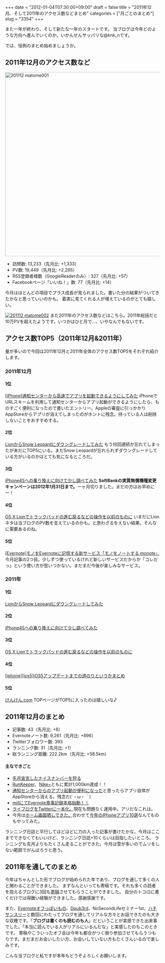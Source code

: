 +++
date = "2012-01-04T07:30:00+09:00"
draft = false
title = "2011年12月、そして2011年のアクセス数などまとめ"
categories = ["月ごとのまとめ"]
slug = "3354"
+++

また一年が終わり、そして新たな一年のスタートです。
当ブログは今年どのような方向へ進んでいくのか。いかんせんサッパリな@knk_nです。

では、恒例のまとめ始めましょうか。<!--more--><h2>2011年12月のアクセス数など</h2>
<a href="http://knk-n.com/images/2012/01/201112_matome001.png" title="201112 matome001"><img src="http://knk-n.com/images/2012/01/201112_matome001.png" alt="201112 matome001" width="600" title="201112_matome001.png" /></a>
<ul>
<li>訪問数: 13,233（先月比: +1,333）</li>
<li>PV数: 19,449（先月比: +2,285）</li>
<li>RSS登録者様数（GoogleReaderのみ）: 327（先月比: +57）</li>
<li>Facebookページ「いいね！」数: 77（先月比: +14）</li>
</ul>
今月はほとんどの項目でプラス成長が見られました。書いた分の結果がついてきたかなと思っていいのかも。
着実に見てくれる人が増えているのがとても嬉しい。

<a href="http://knk-n.com/images/2012/01/201112_matome002.png" title="201112 matome002"><img src="http://knk-n.com/images/2012/01/201112_matome002.png" alt="201112 matome002" title="201112_matome002.png" /></a>
また2011年のアクセス数などはこちら。2011年総括だと10万PVを超えたようです。いつかはひと月で…、いやなんでもないです。

<h2>アクセス数TOP5（2011年12月&2011年）</h2>
量が多いので今回は2011年12月と2011年全体のアクセス数TOP5をそれぞれ紹介します。
<h3>2011年12月</h3>
<h4>1位</h4>
<a href="http://knk-n.com/2011/12/15/notification-center/" target="_blank">[iPhone]通知センターから高速でアプリを起動できるようにしてみた</a><a href="http://b.hatena.ne.jp/entry/http://knk-n.com/2011/12/15/notification-center/" target="_blank"><img src="http://b.hatena.ne.jp/entry/image/http://knk-n.com/2011/12/15/notification-center/" alt="" /></a>
iPhoneでURLスキームを利用して通知センターからアプリ起動ができるようにしたら、ものすごく便利になったので書いたエントリー。Appleの審査に引っかかりAppStoreからアプリが消えてしまったのがホントに残念。持っている人は削除しないことをおすすめする。
<h4>2位</h4>
<a href="http://knk-n.com/2011/08/08/lion_snowleopard/" target="_blank">LionからSnow Leopardにダウングレードしてみた</a><a href="http://b.hatena.ne.jp/entry/http://knk-n.com/2011/08/08/lion_snowleopard/" target="_blank"><img src="http://b.hatena.ne.jp/entry/image/http://knk-n.com/2011/08/08/lion_snowleopard/" alt="" /></a>
もう何回連続か忘れてしまったが未だにTOP5にいる。まだSnow Leopardが忘れられずダウングレードしている方がいるのかはとても気になるところだ。
<h4>3位</h4>
<a href="http://knk-n.com/2011/10/08/iphone4s/" target="_blank">iPhone4Sへの乗り換えに向けて少し調べてみた</a><a href="http://b.hatena.ne.jp/entry/http://knk-n.com/2011/10/08/iphone4s/" target="_blank"><img src="http://b.hatena.ne.jp/entry/image/http://knk-n.com/2011/10/08/iphone4s/" alt="" /></a>
<strong>SoftBankの実質無償機種変更キャンペーンは2012年1月31日まで。</strong>一ヶ月切りました。まだの方はお早めにー！
<h4>4位</h4>
<a href="http://knk-n.com/2011/07/22/lion-trackpad/" target="_blank">OS X Lionでトラックパッドの進む戻るなどの操作を以前のものに</a><a href="http://b.hatena.ne.jp/entry/http://knk-n.com/2011/07/22/lion-trackpad/" target="_blank"><img src="http://b.hatena.ne.jp/entry/image/http://knk-n.com/2011/07/22/lion-trackpad/" alt="" /></a>
いまだにLionネタは当ブログのPV数を支えているのかも。と思わざるをえない結果。そんなに需要あるのね。
<h4>5位</h4>
<a href="http://knk-n.com/2011/12/07/monote/" target="_blank">[Evernote]モノをEvernoteに記憶する新サービス「モノをノートする monote」</a><a href="http://b.hatena.ne.jp/entry/http://knk-n.com/2011/12/07/monote/" target="_blank"><img src="http://b.hatena.ne.jp/entry/image/http://knk-n.com/2011/12/07/monote/" alt="" /></a>
今月記事の2つ目。少しずつ使っているけれど新しいサービスだからか「コレだっ」という使い方が思いつかない。まだまだ今後が楽しみなサービス。
<h3>2011年</h3>
<h4>1位</h4>
<a href="http://knk-n.com/2011/08/08/lion_snowleopard/" target="_blank">LionからSnow Leopardにダウングレードしてみた</a><a href="http://b.hatena.ne.jp/entry/http://knk-n.com/2011/08/08/lion_snowleopard/" target="_blank"><img src="http://b.hatena.ne.jp/entry/image/http://knk-n.com/2011/08/08/lion_snowleopard/" alt="" /></a>
<h4>2位</h4>
<a href="http://knk-n.com/2011/10/08/iphone4s/" target="_blank">iPhone4Sへの乗り換えに向けて少し調べてみた</a><a href="http://b.hatena.ne.jp/entry/http://knk-n.com/2011/10/08/iphone4s/" target="_blank"><img src="http://b.hatena.ne.jp/entry/image/http://knk-n.com/2011/10/08/iphone4s/" alt="" /></a>
<h4>3位</h4>
<a href="http://knk-n.com/2011/07/22/lion-trackpad/" target="_blank">OS X Lionでトラックパッドの進む戻るなどの操作を以前のものに</a><a href="http://b.hatena.ne.jp/entry/http://knk-n.com/2011/07/22/lion-trackpad/" target="_blank"><img src="http://b.hatena.ne.jp/entry/image/http://knk-n.com/2011/07/22/lion-trackpad/" alt="" /></a>
<h4>4位</h4>
<a href="http://knk-n.com/2011/10/14/ios5-update_matome/" target="_blank">[iphone][ios5]iOS5アップデートまでの道のりというかまとめ</a><a href="http://b.hatena.ne.jp/entry/http://knk-n.com/2011/10/14/ios5-update_matome/" target="_blank"><img src="http://b.hatena.ne.jp/entry/image/http://knk-n.com/2011/10/14/ios5-update_matome/" alt="" /></a>
<h4>5位</h4>
<a href="http://knk-n.com/" target="_blank">けんけん.com</a><a href="http://b.hatena.ne.jp/entry/http://knk-n.com/" target="_blank"><img src="http://b.hatena.ne.jp/entry/image/http://knk-n.com/" alt="" /></a>
TOPページがTOP5に入ったのは嬉しいな♪
<h2>2011年12月のまとめ</h2>
<ul>
<li>記事数: 43（先月比: +6）</li>
<li>Evernoteノート数: 9,261（先月比: +896）</li>
<li>Twitterフォロワー数: 393</li>
<li>ランニング数: 31（先月比: +1）</li>
<li>総ランニング距離: 222.2km（先月比: +58.5km）</li>
</ul>

<h4>主なできごと</h4>
<ul>
<li><a href="http://knk-n.com/2011/12/13/nicenumber111213141516/" target="_blank">先月宣言したナイスナンバーを狩る</a></li>
<li><a href="http://knk-n.com/2011/12/13/running-20111213/" target="_blank">RunKeeper</a>、<a href="http://knk-n.com/2011/12/21/running-20111221/" target="_blank">Nike+</a>ともに累計1,000km達成！！</li>
<li><a href="http://knk-n.com/2011/12/15/notification-center/" target="_blank">通知センターからのアプリ起動が便利になった</a>と思ったらアプリ自体がAppStoreから消える。残念だ(´・ω・｀)</li>
<li><a href="http://knk-n.com/2011/12/20/miil/" target="_blank">miilにてEvernote食事記録本格始動！！</a></li>
<li><a href="http://knk-n.com/2011/12/29/lifelog2twitter/" target="_blank">ライフログをTwitterに一本化。</a>現在も問題なく運用中。アリだなこれは。</li>
<li>今月は<a href="http://knk-n.com/2011/12/30/201112iphone_home/" target="_blank">ホーム画面晒しできた。</a>合わせて<a href="http://knk-n.com/2011/12/31/2011most-used-app/" target="_blank">今年のiPhoneアプリ10選</a>なんてものもやってみた。</li>
</ul>
ランニング日誌と平行してほどほどに力の入った記事が書けたかな。今月はここまでできなくてもいいけど、ランニング日誌+10くらいは目指したいところ。
ランニングも先月よりもたくさん走ることができた。今月は雪が多いのでムリをしない範囲でがんばろうと思う。

<h2>2011年を通してのまとめ</h2>
今年はちゃんとした形でブログが始められた年であり、ブログを通して多くの人と関わることができました。
まずなんといっても寄稿です。それも多くの読者を抱えるブログに3回も<a href="http://knk-n.com/about/" target="_blank">寄稿</a>させてもらうことができました。
自分のトコロに書くだけでは得難い経験ができました。感謝感謝です。

また、<a href="http://knk-n.com/2011/02/26/evernote-event/" target="_blank">Evernoteオフっぽいもの</a>、<a href="http://knk-n.com/2011/06/19/dpub3/" target="_blank">Dpub3rd</a>、NoSecondLifeセミナー1st、<a href="http://knk-n.com/2011/11/27/noblognolife/" target="_blank">ハチサンスリー</a>と数回にわたってブログを通してリアルな方々とお話できたのも大きな収穫です。「<strong>ブログは書くのも読むのも人</strong>」だということが実感できた出来事でした。「本当に読んでいる人がリアルにいるんだな」と実感したのもこのときです。
寄稿やこういったオフ会は今年も都合がつく限り参加させてもらうつもりです。まだまだお会いしたい方、お会いしていない方もたくさんいるので楽しみです。

こんな当ブログと私ですが本年もどうぞよろしくお願いします。
